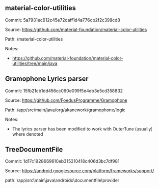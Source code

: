 ## material-color-utilities

Commit: 5a7931ec912c45e72caff1d4a776cb2f2c398cd8

Source: https://github.com/material-foundation/material-color-utilities

Path: /material-color-utilities

Notes:
- https://github.com/material-foundation/material-color-utilities/tree/main/java


## Gramophone Lyrics parser

Commit: 15fb21cb1dd456cc060e099f5e4eb3e5cd358832

Source: https://github.com/FoedusProgramme/Gramophone

Path: /app/src/main/java/org/akanework/gramophone/logic

Notes: 
- The lyrics parser has been modified to work with OuterTune (usually) where denoted


## TreeDocumentFile

Commit: 1d17c1928669610eb315310418c406d3bc7df981 

Source: https://android.googlesource.com/platform/frameworks/support/

path: \app\src\main\java\androidx\documentfile\provider
